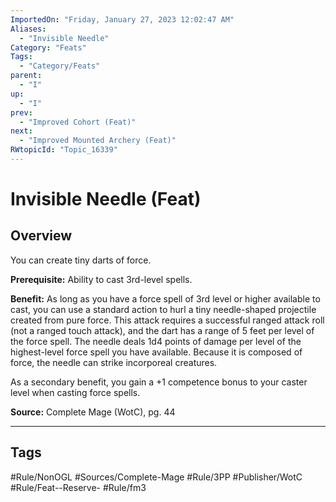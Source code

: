 ```yaml
---
ImportedOn: "Friday, January 27, 2023 12:02:47 AM"
Aliases:
  - "Invisible Needle"
Category: "Feats"
Tags:
  - "Category/Feats"
parent:
  - "I"
up:
  - "I"
prev:
  - "Improved Cohort (Feat)"
next:
  - "Improved Mounted Archery (Feat)"
RWtopicId: "Topic_16339"
---
```

# Invisible Needle (Feat)
## Overview
You can create tiny darts of force.

**Prerequisite:** Ability to cast 3rd-level spells.

**Benefit:** As long as you have a force spell of 3rd level or higher available to cast, you can use a standard action to hurl a tiny needle-shaped projectile created from pure force. This attack requires a successful ranged attack roll (not a ranged touch attack), and the dart has a range of 5 feet per level of the force spell. The needle deals 1d4 points of damage per level of the highest-level force spell you have available. Because it is composed of force, the needle can strike incorporeal creatures.

As a secondary benefit, you gain a +1 competence bonus to your caster level when casting force spells.

**Source:** Complete Mage (WotC), pg. 44


---
## Tags
#Rule/NonOGL #Sources/Complete-Mage #Rule/3PP #Publisher/WotC #Rule/Feat--Reserve- #Rule/fm3

